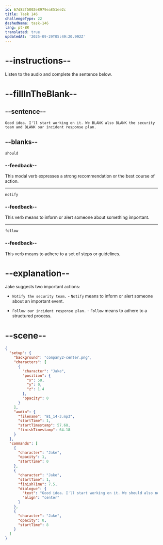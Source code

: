 ```yaml
---
id: 67d83f5002e8979ea851ee2c
title: Task 146
challengeType: 22
dashedName: task-146
lang: pt-BR
translated: true
updatedAt: '2025-09-29T05:49:20.992Z'
---
```


<!-- (audio) Jake: Good idea. I'll start working on it. We should also notify the security team and follow our incident response plan. -->

# --instructions--

Listen to the audio and complete the sentence below.

# --fillInTheBlank--

## --sentence--

`Good idea. I'll start working on it. We BLANK also BLANK the security team and BLANK our incident response plan.`

## --blanks--

`should`

### --feedback--

This modal verb expresses a strong recommendation or the best course of action.

---

`notify`

### --feedback--

This verb means to inform or alert someone about something important.

---

`follow`

### --feedback--

This verb means to adhere to a set of steps or guidelines.  

# --explanation--  

Jake suggests two important actions:  

- `Notify the security team.` - `Notify` means to inform or alert someone about an important event.

- `Follow our incident response plan.` - `Follow` means to adhere to a structured process.

# --scene--

```json
{
  "setup": {
    "background": "company2-center.png",
    "characters": [
      {
        "character": "Jake",
        "position": {
          "x": 50,
          "y": 0,
          "z": 1.4
        },
        "opacity": 0
      }
    ],
    "audio": {
      "filename": "B1_14-3.mp3",
      "startTime": 1,
      "startTimestamp": 57.68,
      "finishTimestamp": 64.18
    }
  },
  "commands": [
    {
      "character": "Jake",
      "opacity": 1,
      "startTime": 0
    },
    {
      "character": "Jake",
      "startTime": 1,
      "finishTime": 7.5,
      "dialogue": {
        "text": "Good idea. I'll start working on it. We should also notify the security team and follow our incident response plan.",
        "align": "center"
      }
    },
    {
      "character": "Jake",
      "opacity": 0,
      "startTime": 8
    }
  ]
}
```
